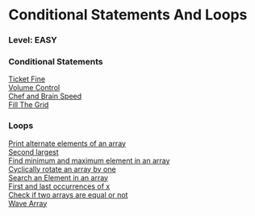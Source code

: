 # Conditional Statements And Loops
### Level: EASY 

### Conditional Statements
[Ticket Fine](https://www.codechef.com/submit/TCKTFINE) </br>
[Volume Control](https://www.codechef.com/submit/VOLCONTROL)</br>
[Chef and Brain Speed](https://www.codechef.com/submit/CBSPEED)</br>
[Fill The Grid](https://www.codechef.com/problems/GRIDBL)</br>

### Loops
[Print alternate elements of an array](https://practice.geeksforgeeks.org/problems/print-alternate-elements-of-an-array/1?page=1&difficulty[]=-2&sortBy=submissions)</br>
[Second largest](https://practice.geeksforgeeks.org/problems/second-largest3735/1?page=1&difficulty[]=-2&sortBy=submissions)</br>
[Find minimum and maximum element in an array](https://practice.geeksforgeeks.org/problems/find-minimum-and-maximum-element-in-an-array4428/1?page=1&difficulty[]=-2&difficulty[]=-1&category[]=Arrays&curated[]=8&sortBy=submissions)</br>
[Cyclically rotate an array by one](https://practice.geeksforgeeks.org/problems/cyclically-rotate-an-array-by-one2614/1?page=1&difficulty[]=-1&category[]=Arrays&sortBy=submissions)</br>
[Search an Element in an array](https://practice.geeksforgeeks.org/problems/search-an-element-in-an-array-1587115621/1?page=1&difficulty[]=-1&category[]=Arrays&curated[]=1&curated[]=7&curated[]=8&sortBy=submissions)</br>
[First and last occurrences of x](https://practice.geeksforgeeks.org/problems/first-and-last-occurrences-of-x3116/1?page=1&difficulty[]=-1&category[]=Arrays&sortBy=submissions)</br>
[Check if two arrays are equal or not](https://practice.geeksforgeeks.org/problems/check-if-two-arrays-are-equal-or-not3847/1?page=1&difficulty[]=-1&category[]=Arrays&sortBy=submissions)</br>
[Wave Array](https://practice.geeksforgeeks.org/problems/wave-array-1587115621/1?page=1&difficulty[]=0&category[]=Arrays&sortBy=submissions)</br>

